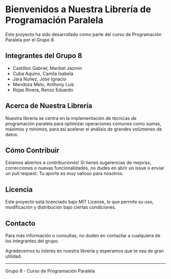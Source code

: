 # Bienvenidos a Nuestra Librería de Programación Paralela

Este proyecto ha sido desarrollado como parte del curso de Programación Paralela por el Grupo 8.

## Integrantes del Grupo 8

- Castillon Gabriel, Maribel Jazmin
- Cuba Aquino, Camila Isabela
- Jara Nuñez, Jose Ignacio
- Mendoza Melo, Anthony Luis
- Rojas Rivera, Renzo Eduardo

## Acerca de Nuestra Librería

Nuestra librería se centra en la implementación de técnicas de programación paralela para optimizar operaciones comunes como sumas, máximos y mínimos, para así acelerar el análisis de grandes volúmenes de datos.

## Cómo Contribuir

Estamos abiertos a contribuciones! Si tienes sugerencias de mejoras, correcciones o nuevas funcionalidades, no dudes en abrir un issue o enviar un pull request. Tu aporte es muy valioso para nosotros.

## Licencia

Este proyecto está licenciado bajo MIT License, lo que permite su uso, modificación y distribución bajo ciertas condiciones.

## Contacto

Para más información o consultas, no duden en contactar a cualquiera de los integrantes del grupo.

Agradecemos tu interés en nuestra librería y esperamos que te sea de gran utilidad.

---

Grupo 8 - Curso de Programación Paralela